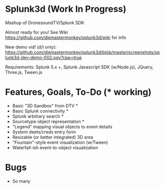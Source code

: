 # Splunk3d (Work In Progress)

Mashup of DronesoundTV/Splunk SDK

Almost ready for you! See Wiki https://github.com/diemastermonkey/splunk3d/wiki for info

New demo vid! (d/l only):
https://github.com/diemastermonkey/splunk3d/blob/master/screenshots/splunk3d-dev-demo-002.ogv?raw=true

Requirements: Splunk 5.x +, Splunk Javascript SDK (w/Node.js), JQuery, Three.js, Tween.js

# Features, Goals, To-Do (* working)
  - Basic "3D Sandbox" from DTV *
  - Basic Splunk connectivity *
  - Splunk arbitrary search *
  - Sourcetype object representation *
  - "Legend" mapping visual objects to event details
  - System deets/creds entry form
  - Resizable (or better integrated) 3D area
  - "Fountain"-style event visualization (w/Tween)
  - Waterfall-ish event-to-object visualization 

# Bugs
  - So many 
